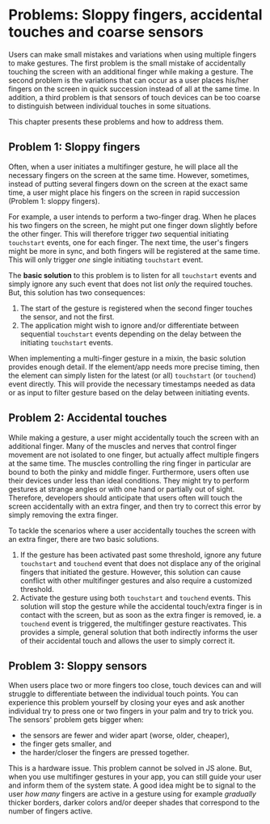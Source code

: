 # Problems: Sloppy fingers, accidental touches and coarse sensors

Users can make small mistakes and variations when using multiple fingers to make gestures.
The first problem is the small mistake of accidentally touching the screen with an additional finger while
 making a gesture.
The second problem is the variations that can occur as a user places his/her fingers on the screen
in quick succession instead of all at the same time.
In addition, a third problem is that sensors of touch devices can be too coarse to 
distinguish between individual touches in some situations.

This chapter presents these problems and how to address them.

## Problem 1: Sloppy fingers

Often, when a user initiates a multifinger gesture, he will place all the necessary fingers on the screen at the same time.
However, sometimes, instead of putting several fingers down on the screen at the exact same time,
a user might place his fingers on the screen in rapid succession (Problem 1: sloppy fingers).

For example, a user intends to perform a two-finger drag.
When he places his two fingers on the screen,
he might put one finger down slightly before the other finger.
This will therefore trigger *two* sequential initiating `touchstart` events, one for each finger.
The next time, the user's fingers might be more in sync, and both fingers will be registered at the same time.
This will only trigger *one* single initiating `touchstart` event.

The **basic solution** to this problem is to listen for all `touchstart` events and simply ignore any 
such event that does not list *only* the required touches. 
But, this solution has two consequences:
1. The start of the gesture is registered when the second finger touches the sensor, and not the first.
2. The application might wish to ignore and/or differentiate between sequential `touchstart` events 
depending on the delay between the initiating `touchstart` events.

When implementing a multi-finger gesture in a mixin, the basic solution provides enough detail.
If the element/app needs more precise timing,
then the element can simply listen for the latest (or all) `touchstart` (or `touchend`) event directly. 
This will provide the necessary timestamps needed as data or as input to filter gesture 
based on the delay between initiating events.

## Problem 2: Accidental touches

While making a gesture, a user might accidentally touch the screen with an additional finger.
Many of the muscles and nerves that control finger movement are not isolated to one finger, but 
actually affect multiple fingers at the same time.
The muscles controlling the ring finger in particular are bound to both the pinky and middle finger.
Furthermore, users often use their devices under less than ideal conditions.
They might try to perform gestures at strange angles or with one hand or partially out of sight.
Therefore, developers should anticipate that users often will touch the screen accidentally with 
an extra finger, and then try to correct this error by simply removing the extra finger.

To tackle the scenarios where a user accidentally touches the screen with an extra finger,
there are two basic solutions.
1. If the gesture has been activated past some threshold, ignore any future `touchstart` and `touchend` 
event that does not displace any of the original fingers that initiated the gesture.
However, this solution can cause conflict with other multifinger gestures and 
also require a customized threshold.
2. Activate the gesture using both `touchstart` and `touchend` events.
This solution will stop the gesture while the accidental touch/extra finger is in contact with the screen,
but as soon as the extra finger is removed, ie. a `touchend` event is triggered, 
the multifinger gesture reactivates.
This provides a simple, general solution that both indirectly informs the user of their accidental touch 
and allows the user to simply correct it. 

## Problem 3: Sloppy sensors

When users place two or more fingers too close, 
touch devices can and will struggle to differentiate between the individual touch points.
You can experience this problem yourself by closing your eyes and ask another individual try to press one or two fingers
in your palm and try to trick you.
The sensors' problem gets bigger when:
* the sensors are fewer and wider apart (worse, older, cheaper),
* the finger gets smaller, and
* the harder/closer the fingers are pressed together.

This is a hardware issue. This problem cannot be solved in JS alone.
But, when you use multifinger gestures in your app, 
you can still guide your user and inform them of the system state.
A good idea might be to signal to the user *how many* fingers are active in a gesture using for example
*gradually* thicker borders, darker colors and/or deeper shades that correspond to the number of fingers active.

